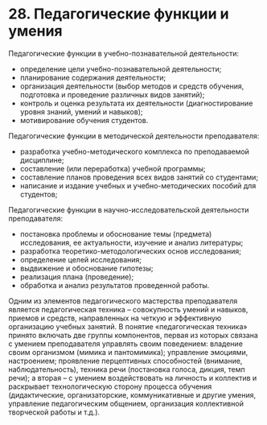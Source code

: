 # 28. Педагогические функции и умения

Педагогические функции в учебно-познавательной деятельности:
- определение цели учебно-познавательной деятельности; 
- планирование содержания деятельности; 
- организация деятельности (выбор методов и средств обучения, подготовка и проведение различных видов занятий);
- контроль и оценка результата их деятельности (диагностирование уровня знаний, умений и навыков); 
- мотивирование обучения студентов.

Педагогические функции в методической деятельности преподавателя: 
- разработка учебно-методического комплекса по преподаваемой  дисциплине; 
- составление (или переработка) учебной программы; 
- составление планов проведения всех видов занятий со студентами; 
- написание и издание учебных и учебно-методических пособий для студентов;

Педагогические функции в научно-исследовательской деятельности преподавателя:
- постановка проблемы и обоснование темы (предмета) исследования, ее актуальности, изучение и анализ литературы; 
- разработка теоретико-методологических основ исследования; 
- определение целей исследования;
- выдвижение и обоснование гипотезы; 
- реализация плана (проведение); 
- обработка и анализ результатов проведенной работы.

Одним из элементов педагогического мастерства преподавателя является педагогическая техника – совокупность умений и навыков, приемов и средств, направленных на четкую и эффективную организацию учебных занятий. В понятие «педагогическая техника» принято включать две группы компонентов, первая из которых связана с умением преподавателя управлять своим поведением: владение своим организмом (мимика и пантомимика); управление эмоциями, настроением; проявление перцептивных способностей (внимание, наблюдательность), техника речи (постановка голоса, дикция, темп речи); а вторая – с умением воздействовать на личность и коллектив и раскрывает технологическую сторону процесса обучения (дидактические, организаторские, коммуникативные и другие умения, управление педагогическим общением, организация коллективной творческой работы и т.д.).